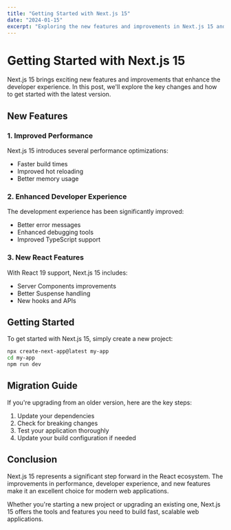```yaml
---
title: "Getting Started with Next.js 15"
date: "2024-01-15"
excerpt: "Exploring the new features and improvements in Next.js 15 and how they enhance the developer experience."
---
```


# Getting Started with Next.js 15

Next.js 15 brings exciting new features and improvements that enhance the developer experience. In this post, we'll explore the key changes and how to get started with the latest version.

## New Features

### 1. Improved Performance

Next.js 15 introduces several performance optimizations:

- Faster build times
- Improved hot reloading
- Better memory usage

### 2. Enhanced Developer Experience

The development experience has been significantly improved:

- Better error messages
- Enhanced debugging tools
- Improved TypeScript support

### 3. New React Features

With React 19 support, Next.js 15 includes:

- Server Components improvements
- Better Suspense handling
- New hooks and APIs

## Getting Started

To get started with Next.js 15, simply create a new project:

```bash
npx create-next-app@latest my-app
cd my-app
npm run dev
```

## Migration Guide

If you're upgrading from an older version, here are the key steps:

1. Update your dependencies
2. Check for breaking changes
3. Test your application thoroughly
4. Update your build configuration if needed

## Conclusion

Next.js 15 represents a significant step forward in the React ecosystem. The improvements in performance, developer experience, and new features make it an excellent choice for modern web applications.

Whether you're starting a new project or upgrading an existing one, Next.js 15 offers the tools and features you need to build fast, scalable web applications.